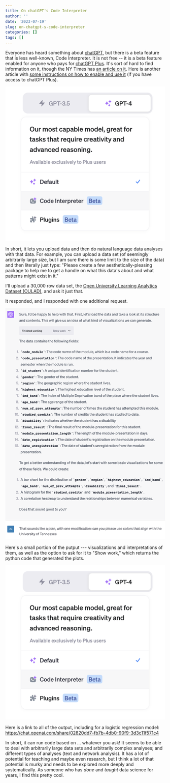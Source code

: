 ```yaml
---
title: On chatGPT's Code Interpreter
author: ''
date: '2023-07-19'
slug: on-chatgpt-s-code-interpreter
categories: []
tags: []
---
```


Everyone has heard something about [chatGPT](https://openai.com/blog/chatgpt), but there is a beta feature that is less well-known, Code Interpreter. It is not free -- it is a beta feature enabled for anyone who pays for [chatGPT Plus](https://openai.com/blog/chatgpt-plus). It's sort of hard to find information on it, though the NY Times has [an article on it](https://www.nytimes.com/2023/07/11/technology/what-to-know-chatgpt-code-interpreter.html). Here is another article with [some instructions on how to enable and use it](https://www.pluralsight.com/resources/blog/data/chatgpt-code-interpreter-plugin-guide) (if you have access to chatGPT Plus).

![](images/gpt-4_3.png)

In short, it lets you upload data and then do natural language data analyses with that data. For example, you can upload a data set (of seemingly arbitrarily large size, but I am sure there is some limit to the size of the data) and then literally just type: "Please create a few aesthetically-pleasing package to help me to get a handle on what this data's about and what patterns might exist in it."

I'll upload a 30,000 row data set, the [Open University Learning Analytics Dataset (OULAD)](https://analyse.kmi.open.ac.uk/open_dataset), and ask it just that.

It responded, and I responded with one additional request.

![](images/gpt-4_2.png)

Here's a small portion of the putput --- visualizations and interpretations of them, as well as the option to ask for it to "Show work," which returns the python code that generated the plots.

![](images/gpt-4_3.png)

Here is a link to all of the output, including for a logistic regression model: https://chat.openai.com/share/02820dd7-fb7b-4db0-90f9-3d3c11f571c4

In short, it can run code based on ... whatever you ask! It seems to be able to deal with arbitrarily large data sets and arbitrarily complex analyses; and different types of analyses (text and network analysis). It has a lot of potential for teaching and maybe even research, but I think a lot of that potential is murky and needs to be explored more deeply and systematically. As someone who has *done* and *taught* data science for years, I find this pretty cool. 

